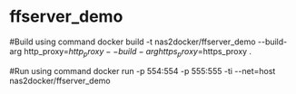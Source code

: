 # ffserver_demo

#Build using command
docker build -t nas2docker/ffserver_demo --build-arg http_proxy=$http_proxy --build-arg https_proxy=$https_proxy .

#Run using command 
docker run -p 554:554 -p 555:555 -ti --net=host nas2docker/ffserver_demo